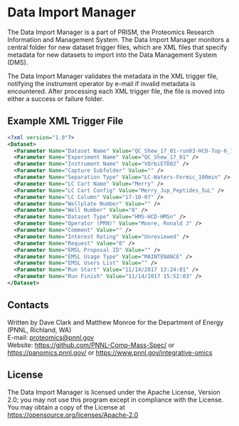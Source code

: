 # Data Import Manager

The Data Import Manager is a part of PRISM, the Proteomics Research Information and Management System.
The Data Import Manager monitors a central folder for new dataset trigger files, which are
XML files that specify metadata for new datasets to import into the Data Management System (DMS).

The Data Import Manager validates the metadata in the XML trigger file, notifying the instrument
operator by e-mail if invalid metadata is encountered.  After processing each XML trigger file, 
the file is moved into either a success or failure folder.

## Example XML Trigger File

```xml
<?xml version="1.0"?>
<Dataset>
  <Parameter Name="Dataset Name" Value="QC_Shew_17_01-run03-HCD-Top-6_14Nov17_Merry_17-10-07" />
  <Parameter Name="Experiment Name" Value="QC_Shew_17_01" />
  <Parameter Name="Instrument Name" Value="VOrbiETD02" />
  <Parameter Name="Capture Subfolder" Value="" />
  <Parameter Name="Separation Type" Value="LC-Waters-Formic_100min" />
  <Parameter Name="LC Cart Name" Value="Merry" />
  <Parameter Name="LC Cart Config" Value="Merry_Jup_Peptides_5uL" />
  <Parameter Name="LC Column" Value="17-10-07" />
  <Parameter Name="Wellplate Number" Value="" />
  <Parameter Name="Well Number" Value="0" />
  <Parameter Name="Dataset Type" Value="HMS-HCD-HMSn" />
  <Parameter Name="Operator (PRN)" Value="Moore, Ronald J" />
  <Parameter Name="Comment" Value="" />
  <Parameter Name="Interest Rating" Value="Unreviewed" />
  <Parameter Name="Request" Value="0" />
  <Parameter Name="EMSL Proposal ID" Value="" />
  <Parameter Name="EMSL Usage Type" Value="MAINTENANCE" />
  <Parameter Name="EMSL Users List" Value="" />
  <Parameter Name="Run Start" Value="11/14/2017 13:24:01" />
  <Parameter Name="Run Finish" Value="11/14/2017 15:52:03" />
</Dataset>
```

## Contacts

Written by Dave Clark and Matthew Monroe for the Department of Energy (PNNL, Richland, WA) \
E-mail: proteomics@pnnl.gov \
Website: https://github.com/PNNL-Comp-Mass-Spec/ or https://panomics.pnnl.gov/ or https://www.pnnl.gov/integrative-omics

## License

The Data Import Manager is licensed under the Apache License, Version 2.0; 
you may not use this program except in compliance with the License.  You may obtain 
a copy of the License at https://opensource.org/licenses/Apache-2.0
